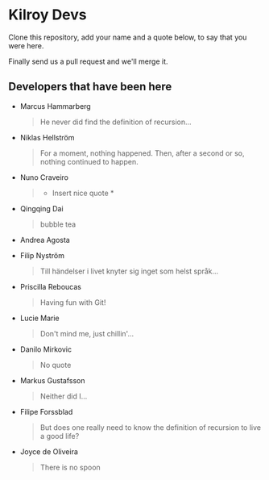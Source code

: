 # Kilroy Devs

Clone this repository, add your name and a quote below, to say that you were here.

Finally send us a pull request and we'll merge it.

## Developers that have been here

- Marcus Hammarberg
  > He never did find the definition of recursion...
- Niklas Hellström
  > For a moment, nothing happened. Then, after a second or so, nothing continued to happen.
- Nuno Craveiro
  > - Insert nice quote \*
- Qingqing Dai
  > bubble tea
- Andrea Agosta
- Filip Nyström
  > Till händelser i livet knyter sig inget som helst språk...
- Priscilla Reboucas
  > Having fun with Git!
- Lucie Marie
  > Don't mind me, just chillin'...
- Danilo Mirkovic
  > No quote
- Markus Gustafsson

  > Neither did I...

- Filipe Forssblad

  > But does one really need to know the definition of recursion to live a good life?

- Joyce de Oliveira
  > There is no spoon
